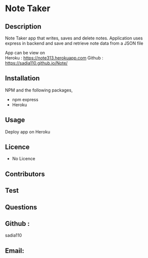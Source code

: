 # Note Taker  

## Description 
Note Taker app that writes, saves and delete notes. Application uses express in backend and save and retrieve note data from a JSON file 

App can be view on  
Heroku : https://note313.herokuapp.com 
Github : https://sadia110.github.io/Note/

## Installation 
 NPM and the following packages, 
 - npm express 
 - Heroku
 
 ## Usage 
 Deploy app on Heroku 
 
 ## Licence 
 - No Licence  
 
 ## Contributors  
 ## Test 
## Questions 

## Github :  
sadia110
## Email:
